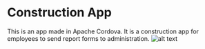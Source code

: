 # Construction App
This is an app made in Apache Cordova. It is a construction app for employees to send report forms to administration.
![alt text](https://github.com/humbleguidant/ConstructionApp/zublinAppPhotos/login.PNG?raw=true)
